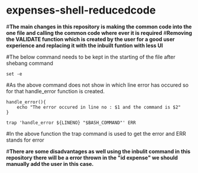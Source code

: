 # **expenses-shell-reducedcode**

#**The main changes in this repository is making the common code into the one file and calling the common code where ever it is required**
#**Removing the VALIDATE function which is created by the user for a good user experience and replacing it with the inbuilt funtion with less UI**

#The below command needs to be kept in the starting of the file after shebang command
```
set -e
```
#As the above command does not show in which line error has occured so for that handle_error function is created.
```
handle_error(){
    echo "The error occured in line no : $1 and the command is $2"
}

trap 'handle_error ${LINENO} "$BASH_COMMAND"' ERR
```
#In the above function the trap command is used to get the error and ERR stands for error 

#**There are some disadvantages as well using the inbulit command in this repository there will be a error thrown in the "id expense" we should manually add the user in this case.**